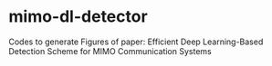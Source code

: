# mimo-dl-detector
Codes to generate Figures of paper: Efficient Deep Learning-Based Detection Scheme for MIMO Communication Systems
